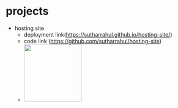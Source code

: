 # projects

- hosting site
    - deployment link(https://sutharrahul.github.io/hosting-site/)
    - code link (https://github.com/sutharrahul/hosting-site)
    - <img src="https://github.com/sutharrahul/projects/assets/117563756/b7397fa2-9072-4d0b-a520-3772b7da45eb" height="150"/>

